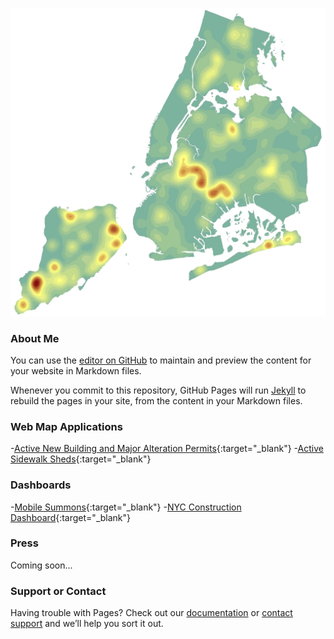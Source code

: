 ![Image](NB_Residential_1997_2016_resized.jpg)
### About Me

You can use the [editor on GitHub](https://github.com/benmancell/benmancell.github.io/edit/main/index.md) to maintain and preview the content for your website in Markdown files.

Whenever you commit to this repository, GitHub Pages will run [Jekyll](https://jekyllrb.com/) to rebuild the pages in your site, from the content in your Markdown files.

### Web Map Applications
-[Active New Building and Major Alteration Permits](https://benmancell.github.io/ActiveNB_A1enlargements/index_ChartsLyrs.html){:target="_blank"}
-[Active Sidewalk Sheds](https://benmancell.github.io/ActiveShedPermits/index_ChartsLyrs.html){:target="_blank"}

### Dashboards
-[Mobile Summons](https://benmancell.github.io/MobileSummonsDashboard/index2.html){:target="_blank"}
-[NYC Construction Dashboard](https://benmancell.github.io/ConstructionDashboard_2021/index.html){:target="_blank"}

### Press

Coming soon...

### Support or Contact

Having trouble with Pages? Check out our [documentation](https://docs.github.com/categories/github-pages-basics/) or [contact support](https://support.github.com/contact) and we’ll help you sort it out.
